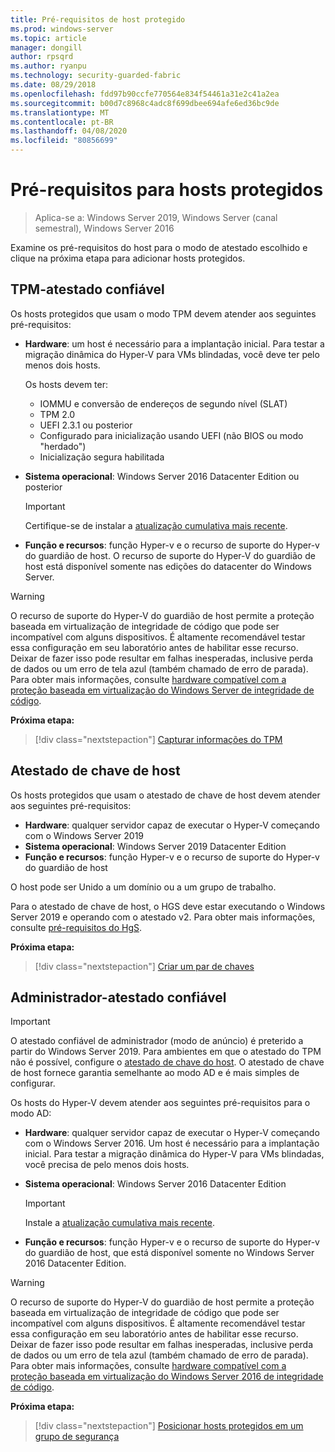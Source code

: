 ```yaml
---
title: Pré-requisitos de host protegido
ms.prod: windows-server
ms.topic: article
manager: dongill
author: rpsqrd
ms.author: ryanpu
ms.technology: security-guarded-fabric
ms.date: 08/29/2018
ms.openlocfilehash: fdd97b90ccfe770564e834f54461a31e2c41a2ea
ms.sourcegitcommit: b00d7c8968c4adc8f699dbee694afe6ed36bc9de
ms.translationtype: MT
ms.contentlocale: pt-BR
ms.lasthandoff: 04/08/2020
ms.locfileid: "80856699"
---
```

# <a name="prerequisites-for-guarded-hosts"></a>Pré-requisitos para hosts protegidos

>Aplica-se a: Windows Server 2019, Windows Server (canal semestral), Windows Server 2016

Examine os pré-requisitos do host para o modo de atestado escolhido e clique na próxima etapa para adicionar hosts protegidos.

## <a name="tpm-trusted-attestation"></a>TPM-atestado confiável

Os hosts protegidos que usam o modo TPM devem atender aos seguintes pré-requisitos:

-   **Hardware**: um host é necessário para a implantação inicial. Para testar a migração dinâmica do Hyper-V para VMs blindadas, você deve ter pelo menos dois hosts.

    Os hosts devem ter:
    
    - IOMMU e conversão de endereços de segundo nível (SLAT)
    - TPM 2.0
    - UEFI 2.3.1 ou posterior
    - Configurado para inicialização usando UEFI (não BIOS ou modo "herdado")
    - Inicialização segura habilitada
        
-   **Sistema operacional**: Windows Server 2016 Datacenter Edition ou posterior

    > [!IMPORTANT]
    > Certifique-se de instalar a [atualização cumulativa mais recente](https://support.microsoft.com/help/4000825/windows-10-and-windows-server-2016-update-history).  

-   **Função e recursos**: função Hyper-v e o recurso de suporte do Hyper-v do guardião de host. O recurso de suporte do Hyper-V do guardião de host está disponível somente nas edições do datacenter do Windows Server. 

> [!WARNING]
> O recurso de suporte do Hyper-V do guardião de host permite a proteção baseada em virtualização de integridade de código que pode ser incompatível com alguns dispositivos. É altamente recomendável testar essa configuração em seu laboratório antes de habilitar esse recurso. Deixar de fazer isso pode resultar em falhas inesperadas, inclusive perda de dados ou um erro de tela azul (também chamado de erro de parada). Para obter mais informações, consulte [hardware compatível com a proteção baseada em virtualização do Windows Server de integridade de código](guarded-fabric-compatible-hardware-with-virtualization-based-protection-of-code-integrity.md).

**Próxima etapa:** 
> [!div class="nextstepaction"]
> [Capturar informações do TPM](guarded-fabric-tpm-trusted-attestation-capturing-hardware.md)

## <a name="host-key-attestation"></a>Atestado de chave de host

Os hosts protegidos que usam o atestado de chave de host devem atender aos seguintes pré-requisitos:

- **Hardware**: qualquer servidor capaz de executar o Hyper-V começando com o Windows Server 2019
- **Sistema operacional**: Windows Server 2019 Datacenter Edition
- **Função e recursos**: função Hyper-v e o recurso de suporte do Hyper-v do guardião de host 

O host pode ser Unido a um domínio ou a um grupo de trabalho. 

Para o atestado de chave de host, o HGS deve estar executando o Windows Server 2019 e operando com o atestado v2. Para obter mais informações, consulte [pré-requisitos do HgS](guarded-fabric-prepare-for-hgs.md#prerequisites). 

**Próxima etapa:** 
> [!div class="nextstepaction"]
> [Criar um par de chaves](guarded-fabric-create-host-key.md)

## <a name="admin-trusted-attestation"></a>Administrador-atestado confiável

>[!IMPORTANT]
>O atestado confiável de administrador (modo de anúncio) é preterido a partir do Windows Server 2019. Para ambientes em que o atestado do TPM não é possível, configure o [atestado de chave do host](#host-key-attestation). O atestado de chave de host fornece garantia semelhante ao modo AD e é mais simples de configurar. 

Os hosts do Hyper-V devem atender aos seguintes pré-requisitos para o modo AD:

-   **Hardware**: qualquer servidor capaz de executar o Hyper-V começando com o Windows Server 2016. Um host é necessário para a implantação inicial. Para testar a migração dinâmica do Hyper-V para VMs blindadas, você precisa de pelo menos dois hosts.

-   **Sistema operacional**: Windows Server 2016 Datacenter Edition

    > [!IMPORTANT]
    > Instale a [atualização cumulativa mais recente](https://support.microsoft.com/help/4000825/windows-10-and-windows-server-2016-update-history).

-   **Função e recursos**: função Hyper-v e o recurso de suporte do Hyper-v do guardião de host, que está disponível somente no Windows Server 2016 Datacenter Edition. 

> [!WARNING]
> O recurso de suporte do Hyper-V do guardião de host permite a proteção baseada em virtualização de integridade de código que pode ser incompatível com alguns dispositivos. É altamente recomendável testar essa configuração em seu laboratório antes de habilitar esse recurso. Deixar de fazer isso pode resultar em falhas inesperadas, inclusive perda de dados ou um erro de tela azul (também chamado de erro de parada). Para obter mais informações, consulte [hardware compatível com a proteção baseada em virtualização do Windows Server 2016 de integridade de código](guarded-fabric-compatible-hardware-with-virtualization-based-protection-of-code-integrity.md).

**Próxima etapa:** 
> [!div class="nextstepaction"]
> [Posicionar hosts protegidos em um grupo de segurança](guarded-fabric-admin-trusted-attestation-creating-a-security-group.md)